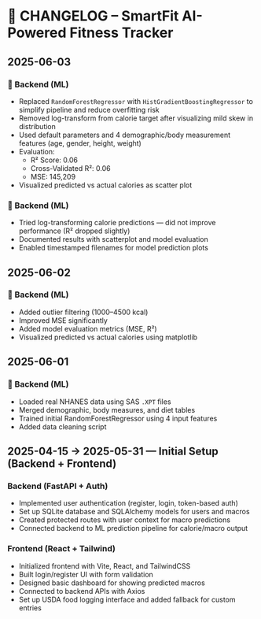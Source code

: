 # 📘 CHANGELOG – SmartFit AI-Powered Fitness Tracker

## 2025-06-03

### 🧠 Backend (ML)
- Replaced `RandomForestRegressor` with `HistGradientBoostingRegressor` to simplify pipeline and reduce overfitting risk
- Removed log-transform from calorie target after visualizing mild skew in distribution
- Used default parameters and 4 demographic/body measurement features (age, gender, height, weight)
- Evaluation:
  - R² Score: 0.06
  - Cross-Validated R²: 0.06
  - MSE: 145,209
- Visualized predicted vs actual calories as scatter plot


### 🧠 Backend (ML)
- Tried log-transforming calorie predictions — did not improve performance (R² dropped slightly)
- Documented results with scatterplot and model evaluation
- Enabled timestamped filenames for model prediction plots

## 2025-06-02

### 🧠 Backend (ML)
- Added outlier filtering (1000–4500 kcal)
- Improved MSE significantly
- Added model evaluation metrics (MSE, R²)
- Visualized predicted vs actual calories using matplotlib

## 2025-06-01

### 🧠 Backend (ML)
- Loaded real NHANES data using SAS `.XPT` files
- Merged demographic, body measures, and diet tables
- Trained initial RandomForestRegressor using 4 input features
- Added data cleaning script

## 2025-04-15 → 2025-05-31 — Initial Setup (Backend + Frontend)

### Backend (FastAPI + Auth)
- Implemented user authentication (register, login, token-based auth)
- Set up SQLite database and SQLAlchemy models for users and macros
- Created protected routes with user context for macro predictions
- Connected backend to ML prediction pipeline for calorie/macro output

### Frontend (React + Tailwind)
- Initialized frontend with Vite, React, and TailwindCSS
- Built login/register UI with form validation
- Designed basic dashboard for showing predicted macros
- Connected to backend APIs with Axios
- Set up USDA food logging interface and added fallback for custom entries
